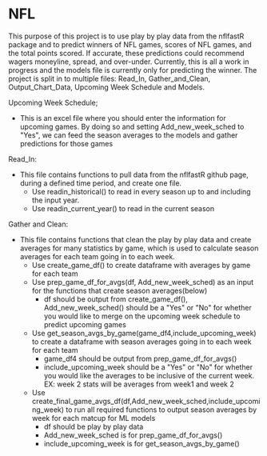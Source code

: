 # NFL

This purpose of this project is to use play by play data from the nflfastR package and to predict winners of NFL games, scores of NFL games, and the total points scored. If accurate, these predictions could recommend wagers moneyline, spread, and over-under. Currently, this is all a work in progress and the models file is currently only for predicting the winner. The project is split in to multiple files: Read_In, Gather_and_Clean, Output_Chart_Data, Upcoming Week Schedule and Models. 

Upcoming Week Schedule;
- This is an excel file where you should enter the information for upcoming games. By doing so and setting Add_new_week_sched to "Yes", we can feed the season averages to the models and gather predictions for those games

Read_In:
- This file contains functions to pull data from the nflfastR github page, during a defined time period, and create one file.
    - Use readin_historical() to read in every season up to and including the input year.
    - Use readin_current_year() to read in the current season

Gather and Clean:
- This file contains functions that clean the play by play data and create averages for many statistics by game, which is used to calculate season averages for each team going in to each week.
    - Use create_game_df() to create dataframe with averages by game for each team
    - Use prep_game_df_for_avgs(df, Add_new_week_sched) as an input for the functions that create season averages(below)
        - df should be output from create_game_df(), Add_new_week_sched() should be a "Yes" or "No" for whether you would like to merge on the upcoming week schedule to predict upcoming games
    - Use get_season_avgs_by_game(game_df4,include_upcoming_week) to create a dataframe with season averages going in to each week for each team
        - game_df4 should be output from prep_game_df_for_avgs()
        - include_upcoming_week should be a "Yes" or "No" for whether you would like the averages to be inclusive of the current week. EX: week 2 stats will be averages from week1 and week 2
    - Use create_final_game_avgs_df(df,Add_new_week_sched,include_upcoming_week) to run all required functions to output season averages by week for each matcup for ML models
        - df should be play by play data
        - Add_new_week_sched is for prep_game_df_for_avgs()
        - include_upcoming_week is for get_season_avgs_by_game()
